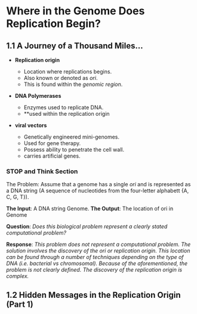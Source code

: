 # Where in the Genome Does Replication Begin?
## 1.1 A Journey of a Thousand Miles...
- **Replication origin**
    - Location where replications begins.
    - Also known or denoted as *ori*.
    - This is found within the *genomic region*.

- **DNA Polymerases**
    - Enzymes used to replicate DNA.
    - **used within the replication origin

- **viral vectors**
    - Genetically engineered mini-genomes.
    - Used for gene therapy.
    - Possess ability to penetrate the cell wall.
    - carries artificial genes.

### STOP and Think Section
The Problem: Assume that a genome has a single *ori* and is represented as a DNA string (A sequence of nucleotides from the four-letter alphabett {A, C, G, T}).

**The Input**: A DNA string Genome.
**The Output**: The location of ori in Genome

**Question**: *Does this biological problem represent a clearly stated computational problem?*

**Response**: *This problem does not represent a computational problem. The solution involves the discovery of the *ori* or *replication origin*. This location can be found through a number of techniques depending on the type of DNA (i.e. bacterial vs chromosomal). Because of the aforementioned, the problem is not clearly defined. The discovery of the replication origin is complex.*

## 1.2 Hidden Messages in the Replication Origin (Part 1)


